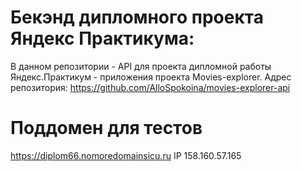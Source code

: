 # Бекэнд дипломного проекта Яндекс Практикума:
В данном репозитории - API для проекта дипломной работы  Яндекс.Практикум - приложения проекта Movies-explorer.
Адрес репозитория: https://github.com/AlloSpokoina/movies-explorer-api
# Поддомен для тестов
https://diplom66.nomoredomainsicu.ru
IP 158.160.57.165
